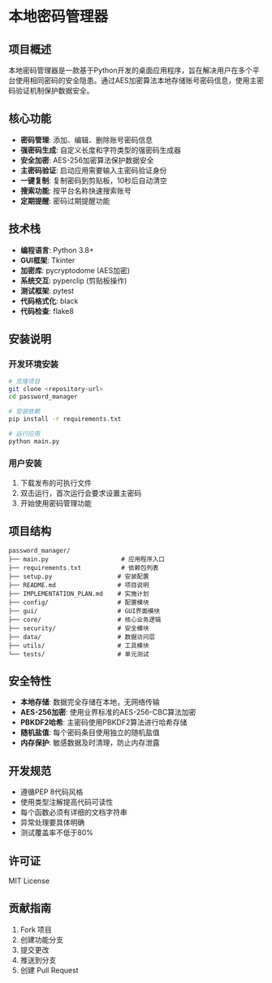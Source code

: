 # 本地密码管理器

## 项目概述

本地密码管理器是一款基于Python开发的桌面应用程序，旨在解决用户在多个平台使用相同密码的安全隐患。通过AES加密算法本地存储账号密码信息，使用主密码验证机制保护数据安全。

## 核心功能

- **密码管理**: 添加、编辑、删除账号密码信息
- **强密码生成**: 自定义长度和字符类型的强密码生成器
- **安全加密**: AES-256加密算法保护数据安全
- **主密码验证**: 启动应用需要输入主密码验证身份
- **一键复制**: 复制密码到剪贴板，10秒后自动清空
- **搜索功能**: 按平台名称快速搜索账号
- **定期提醒**: 密码过期提醒功能

## 技术栈

- **编程语言**: Python 3.8+
- **GUI框架**: Tkinter
- **加密库**: pycryptodome (AES加密)
- **系统交互**: pyperclip (剪贴板操作)
- **测试框架**: pytest
- **代码格式化**: black
- **代码检查**: flake8

## 安装说明

### 开发环境安装

```bash
# 克隆项目
git clone <repository-url>
cd password_manager

# 安装依赖
pip install -r requirements.txt

# 运行应用
python main.py
```

### 用户安装

1. 下载发布的可执行文件
2. 双击运行，首次运行会要求设置主密码
3. 开始使用密码管理功能

## 项目结构

```
password_manager/
├── main.py                    # 应用程序入口
├── requirements.txt           # 依赖包列表
├── setup.py                  # 安装配置
├── README.md                 # 项目说明
├── IMPLEMENTATION_PLAN.md    # 实施计划
├── config/                   # 配置模块
├── gui/                      # GUI界面模块
├── core/                     # 核心业务逻辑
├── security/                 # 安全模块
├── data/                     # 数据访问层
├── utils/                    # 工具模块
└── tests/                    # 单元测试
```

## 安全特性

- **本地存储**: 数据完全存储在本地，无网络传输
- **AES-256加密**: 使用业界标准的AES-256-CBC算法加密
- **PBKDF2哈希**: 主密码使用PBKDF2算法进行哈希存储
- **随机盐值**: 每个密码条目使用独立的随机盐值
- **内存保护**: 敏感数据及时清理，防止内存泄露

## 开发规范

- 遵循PEP 8代码风格
- 使用类型注解提高代码可读性
- 每个函数必须有详细的文档字符串
- 异常处理要具体明确
- 测试覆盖率不低于80%

## 许可证

MIT License

## 贡献指南

1. Fork 项目
2. 创建功能分支
3. 提交更改
4. 推送到分支
5. 创建 Pull Request